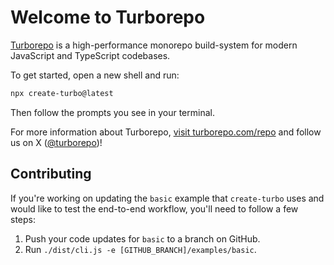 # Welcome to Turborepo

[Turborepo](https://turborepo.com/repo) is a high-performance monorepo build-system for modern JavaScript and TypeScript codebases.

To get started, open a new shell and run:

```sh
npx create-turbo@latest
```

Then follow the prompts you see in your terminal.

For more information about Turborepo, [visit turborepo.com/repo](https://turborepo.com/repo) and follow us on X ([@turborepo](https://x.com/turborepo))!

## Contributing

If you're working on updating the `basic` example that `create-turbo` uses and would like to test the end-to-end workflow, you'll need to follow a few steps:

1. Push your code updates for `basic` to a branch on GitHub.
2. Run `./dist/cli.js -e [GITHUB_BRANCH]/examples/basic`.
